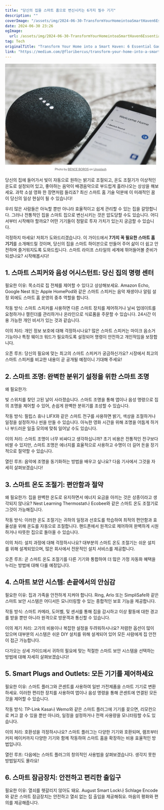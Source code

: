 ```yaml
---
title: "당신의 집을 스마트 홈으로 변신시키는 6가지 필수 기기"
description: ""
coverImage: "/assets/img/2024-06-30-TransformYourHomeintoaSmartHaven6EssentialGadgetsYouNeedNow_0.png"
date: 2024-06-30 23:26
ogImage: 
  url: /assets/img/2024-06-30-TransformYourHomeintoaSmartHaven6EssentialGadgetsYouNeedNow_0.png
tag: Tech
originalTitle: "Transform Your Home into a Smart Haven: 6 Essential Gadgets You Need Now"
link: "https://medium.com/@floribercus/transform-your-home-into-a-smart-haven-6-essential-gadgets-you-need-now-14df539018e1"
---
```



<img src="/assets/img/2024-06-30-TransformYourHomeintoaSmartHaven6EssentialGadgetsYouNeedNow_0.png" />

당신의 집에 들어가서 빛이 자동으로 원하는 밝기로 조절되고, 온도 조절기가 이상적인 온도로 설정되어 있고, 좋아하는 음악이 배경음악으로 부드럽게 흘러나오는 상상을 해보세요. 과학 소설 영화 한 장면처럼 들리죠? 최신 스마트 홈 기술 덕분에 이 미래적인 꿈이 당신의 일상 현실이 될 수 있습니다!

우리 많은 사람들은 아늑할 뿐만 아니라 효율적이고 쉽게 관리할 수 있는 집을 갈망합니다. 그러나 전통적인 집을 스마트 집으로 변신시키는 것은 압도당할 수도 있습니다. 어디서부터 시작해야 할까요? 어떤 기기들이 정말로 투자 가치가 있는지 궁금할 수 있습니다.

걱정하지 마세요! 저희가 도와드리겠습니다. 이 가이드에서 **7가지 꼭 필요한 스마트 홈 기기**를 소개해드릴 것이며, 당신의 집을 스마트 하이븐으로 만들어 주어 삶이 더 쉽고 안전하며 즐거워지도록 도와드립니다. 스마트 라이프 스타일의 세계에 뛰어들어볼 준비가 되셨나요? 시작해봅시다!

<div class="content-ad"></div>

## 1. 스마트 스피커와 음성 어시스턴트: 당신 집의 명령 센터

필요한 이유: 목소리로 집 전체를 제어할 수 있다고 상상해보세요. Amazon Echo, Google Nest 또는 Apple HomePod와 같은 스마트 스피커는 음악 재생이나 알림 설정 외에도 스마트 홈 운영의 중추 역할을 합니다.

작동 방식: 스마트 스피커를 사용하면 다른 스마트 장치를 제어하거나 날씨 업데이트를 요청하거나 캘린더를 관리하거나 온라인으로 식료품을 주문할 수 있습니다. 24시간 이용 가능한 개인 비서가 있는 것과 같습니다.

이의 처리: 개인 정보 보호에 대해 걱정하시나요? 많은 스마트 스피커는 마이크 음소거 기능이나 특정 웨이크 워드가 필요하도록 설정되어 명령이 안전하고 개인적임을 보장합니다.

<div class="content-ad"></div>

오픈 루프: 당신의 필요에 맞는 최고의 스마트 스피커가 궁금하신가요? 시장에서 최고의 스마트 스피커를 비교한 내용이 곧 공개될 예정이니 기대해 주세요!

## 2. 스마트 조명: 완벽한 분위기 설정을 위한 스마트 조명

왜 필요한가:

빛 스위치를 찾던 고된 날이 사라졌습니다. 스마트 조명을 통해 앱이나 음성 명령으로 집의 조명을 제어할 수 있어, 손쉽게 완벽한 분위기를 조성할 수 있습니다.

작동 방식: 필립스 휴나 LIFX와 같은 스마트 전구를 사용하면 밝기, 색상을 조절하거나 일정을 설정하거나 씬을 만들 수 있습니다. 아늑한 영화 시간을 위해 조명을 어둡게 하거나 부드러운 일출 모의에 맞춰 일어날 수도 있습니다.

<div class="content-ad"></div>

이의 처리: 스마트 조명이 너무 비싸다고 생각하십니까? 초기 비용은 전통적인 전구보다 비쌀 수 있지만, 스마트 조명은 에너지를 효율적으로 사용하고 수명이 더 길어 돈을 장기적으로 절약할 수 있습니다.

열린 루프: 음악에 조명을 동기화하는 방법을 배우고 싶나요? 다음 기사에서 그것을 자세히 살펴보겠습니다!

## 3. 스마트 온도 조절기: 편안함과 절약

왜 필요한가: 집을 완벽한 온도로 유지하면서 에너지 요금을 아끼는 것은 상종이라고 생각되지 않나요? Nest Learning Thermostat나 Ecobee와 같은 스마트 온도 조절기로 그것이 가능해집니다.

<div class="content-ad"></div>

작동 방식: 이러한 온도 조절기는 귀하의 일정과 선호도를 학습하여 최적의 편안함과 효율성을 위해 온도를 자동으로 조절합니다. 핸드폰에서 원격으로 제어하여 완벽하게 시원하거나 따뜻한 집으로 돌아올 수 있습니다.

이의 처리: 설치 과정에 대해 걱정하시나요? 대부분의 스마트 온도 조절기는 쉬운 설치를 위해 설계되었으며, 많은 회사에서 전문적인 설치 서비스를 제공합니다.

오픈 루프: 곧 스마트 온도 조절기를 다른 기기와 통합하여 더 많은 가정 자동화 혜택을 누리는 방법에 대해 다룰 예정입니다.

## 4. 스마트 보안 시스템: 손끝에서의 안심감

<div class="content-ad"></div>

필요한 이유: 집과 가족을 안전하게 지켜야 합니다. Ring, Arlo 또는 SimpliSafe와 같은 스마트 보안 시스템은 어디서든 모니터링할 수 있는 종합적인 보호 기능을 제공합니다.

작동 방식: 스마트 카메라, 도어벨, 및 센서를 통해 집을 감시하고 이상 활동에 대한 경고를 받을 뿐만 아니라 원격으로 방문객과 통신할 수 있습니다.

이의 제기 처리: 고가의 비용이나 복잡한 설정을 두려워하시나요? 저렴한 옵션이 많이 있으며 대부분의 시스템은 쉬운 DIY 설치를 위해 설계되어 있어 모든 사람에게 집 안전이 접근 가능합니다.

다가오는 상세 가이드에서 귀하의 필요에 맞는 적절한 스마트 보안 시스템을 선택하는 방법에 대해 자세히 살펴보겠습니다!

<div class="content-ad"></div>

## 5. Smart Plugs and Outlets: 모든 기기를 제어하세요

필요한 이유: 스마트 플러그와 콘센트를 사용하여 일반 가전제품을 스마트 기기로 변환하세요. 이러한 편리한 장치를 사용하여 앱이나 음성 명령을 통해 콘센트에 연결된 모든 것을 제어할 수 있습니다.

작동 방식: TP-Link Kasa나 Wemo와 같은 스마트 플러그에 기기를 꽂으면, 리모컨으로 켜고 끌 수 있을 뿐만 아니라, 일정을 설정하거나 전력 사용량을 모니터링할 수도 있습니다.

이의 처리: 호환성을 걱정하시나요? 스마트 플러그는 다양한 기기와 호환되며, 램프부터 커피 메이커까지 다양한 기기와 함께 작동하여 스마트 홈을 확장하는 비용 효율적인 방법입니다.

<div class="content-ad"></div>

열린 루프: 다음에는 스마트 플러그의 창의적인 사용법을 살펴보겠습니다. 생각지 못한 방법일지도 몰라요!

## 6. 스마트 잠금장치: 안전하고 편리한 출입구

필요한 이유: 열쇠를 헷갈리지 않아도 돼요. August Smart Lock나 Schlage Encode와 같은 스마트 잠금장치는 안전하고 열쇠 없는 집 출입을 제공해줘요. 마음의 평화와 편의를 제공해줍니다.